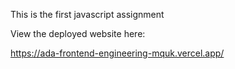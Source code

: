 This is the first javascript assignment 

View the deployed website here:

https://ada-frontend-engineering-mquk.vercel.app/

